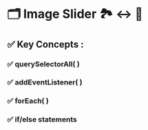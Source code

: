 # 🗂️ Image Slider 🏞️ ↔ 🌄 
## ✅ Key Concepts :
### ✅ querySelectorAll( )
### ✅ addEventListener( )
### ✅ forEach( )
### ✅ if/else statements
